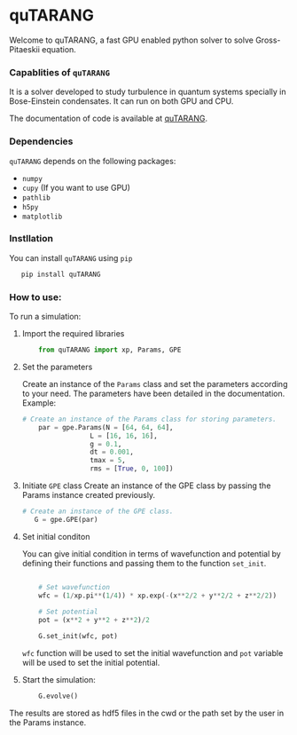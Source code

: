 # quTARANG

Welcome to quTARANG, a fast GPU enabled python solver to solve Gross-Pitaeskii equation. 


### Capablities of ``quTARANG``
It is a solver developed to study turbulence in quantum systems specially in Bose-Einstein condensates. It can run on both GPU and CPU.   

The documentation of code is available at [quTARANG](https://quTARANG.readthedocs.io/en/latest/). 


### Dependencies
``quTARANG`` depends on the following packages:
- ``numpy``
- ``cupy`` (If you want to use GPU)
- ``pathlib``
- ``h5py``
- ``matplotlib``

### Instllation
You can install ``quTARANG`` using ``pip``

```python
   pip install quTARANG  
```


### How to use:

To run a simulation:

1. Import the required libraries

    ```python
        from quTARANG import xp, Params, GPE
    ```


2. Set the parameters

    Create an instance of the ``Params`` class and set the parameters according to your need.
    The parameters have been detailed in the documentation. Example:

    ```python
    # Create an instance of the Params class for storing parameters.
        par = gpe.Params(N = [64, 64, 64],
                     L = [16, 16, 16],
                     g = 0.1,
                     dt = 0.001,
                     tmax = 5,
                     rms = [True, 0, 100])
    ```

3. Initiate ``GPE`` class
    Create an instance of the GPE class by passing the Params instance created previously.

    ```python
    # Create an instance of the GPE class.
       G = gpe.GPE(par)
    ```

4. Set initial conditon

    You can give initial condition in terms of wavefunction and potential by defining their functions and passing them to the function ``set_init``.

    ```python

        # Set wavefunction
        wfc = (1/xp.pi**(1/4)) * xp.exp(-(x**2/2 + y**2/2 + z**2/2))
        
        # Set potential 
        pot = (x**2 + y**2 + z**2)/2

        G.set_init(wfc, pot)
    ```

    ``wfc`` function will be used to set the initial wavefunction and ``pot`` variable will be used to set the initial potential.

5. Start the simulation:

    ```python
        G.evolve()
    ```
The results are stored as hdf5 files in the cwd or the path set by the user in the Params instance.


